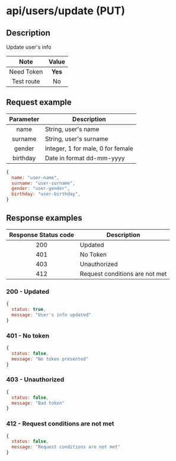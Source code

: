 # api/users/update (PUT)

## Description

Update user's info

|    Note    |  Value  |
| :--------: | :-----: |
| Need Token | **Yes** |
| Test route |   No    |

## Request example

| Parameter | Description                       |
| :-------: | --------------------------------- |
|   name    | String, user's name               |
|  surname  | String, user's surname            |
|  gender   | Integer, 1 for male, 0 for female |
| birthday  | Date in format dd-mm-yyyy         |

```js
{
  name: "user-name",
  surname: "user-surname",
  gender: "user-gender",
  birthday: "user-birthday",
}
```

## Response examples

| Response Status code | Description                    |
| :------------------: | ------------------------------ |
|         200          | Updated                        |
|         401          | No Token                       |
|         403          | Unauthorized                   |
|         412          | Request conditions are not met |

### 200 - Updated

```js
{
  status: true,
  message: "User's info updated"
}
```

### 401 - No token

```js
{
  status: false,
  message: "No token presented"
}
```

### 403 - Unauthorized

```js
{
  status: false,
  message: "Bad token"
}
```

### 412 - Request conditions are not met

```js
{
  status: false,
  message: "Request conditions are not met"
}
```
